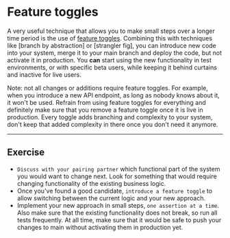# Feature toggles

A very useful technique that allows you to make small steps over a longer time period is the use
of [feature toggles](https://martinfowler.com/articles/feature-toggles.html). Combining this with techniques
like [branch by abstraction] or [strangler fig], you can introduce new code into your system, merge it to your main
branch and deploy the code, but not activate it in production. You **can** start using the new functionality in test
environments, or with specific beta users, while keeping it behind curtains and inactive for live users.

Note: not all changes or additions require feature toggles. For example, when you introduce a new API endpoint, as long
as nobody knows about it, it won't be used. Refrain from using feature toggles for everything and definitely make sure
that you remove a feature toggle once it is live in production. Every toggle adds branching and complexity to your
system, don't keep that added complexity in there once you don't need it anymore.

---

## Exercise

- `Discuss with your pairing partner` which functional part of the system you would want to change next. Look for
  something that would require changing functionality of the existing business logic.
- Once you've found a good candidate, `introduce a feature toggle` to allow switching between the current logic and your
  new approach.
- Implement your new approach in small steps, `one assertion at a time`. Also make sure that the existing functionality
  does not break, so run all tests frequently. At all time, make sure that it would be safe to push your changes to main
  without activating them in production yet.
